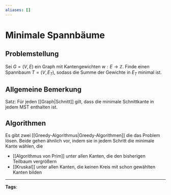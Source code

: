 ```yaml
---
aliases: []
---
```


# Minimale Spannbäume

## Problemstellung

Sei $G=(V, E)$ ein Graph mit Kantengewichten $w: E \rightarrow \mathbb{Z}$. Finde einen Spannbaum $T=\left(V, E_{T}\right)$, sodass die Summe der Gewichte in $E_{T}$ minimal ist.

## Allgemeine Bemerkung

Satz: Für jeden [[Graph|Schnitt]] gilt, dass die minimale Schnittkante in jedem MST enthalten ist.

## Algorithmen

Es gibt zwei [[Greedy-Algorithmus|Greedy-Algorithmen]] die das Problem lösen. Beide gehen ähnlich vor, indem sie in jedem Schritt die minimale Kante wählen, die

- [[Algorithmus von Prim]] unter allen Kanten, die den bisherigen Teilbaum vergrößern
- [[Kruskal]] unter allen Kanten, die keinen Kreis mit schon gewählten Kanten bilden

---

**Tags**:
